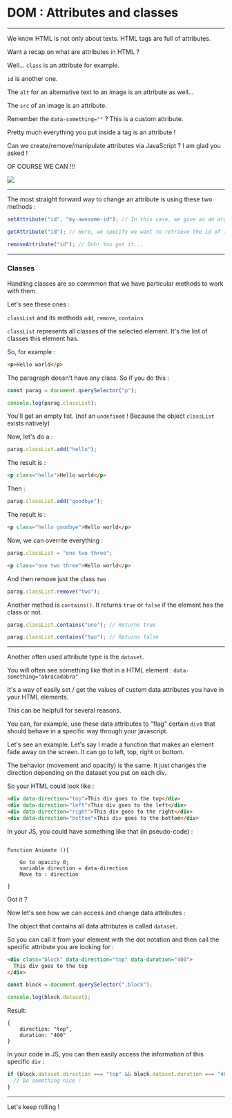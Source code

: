 # DOM : Attributes and classes

---

We know HTML is not only about texts. HTML tags are full of attributes.

Want a recap on what are attributes in HTML ?

Well... `class` is an attribute for example.

`id` is another one.

The `alt` for an alternative text to an image is an attribute as well...

The `src` of an image is an attribute.

Remember the `data-something=""` ? This is a custom attribute.

Pretty much everything you put inside a tag is an attribute !

Can we create/remove/manipulate attributes via JavaScript ? I am glad you asked !

OF COURSE WE CAN !!!

![](https://media.giphy.com/media/Ufr8WDHceO0G9xe2bz/giphy-downsized.gif)

---

The most straight forward way to change an attribute is using these two methods :

```js
setAttribute("id", "my-awesome-id"); // In this case, we give as an argument the name of the attribute and its value.

getAttribute("id"); // Here, we specify we want to retrieve the id of the element.

removeAttribute("id"); // Duh! You get it...
```

---

### Classes

Handling classes are so commmon that we have particular methods to work with them.

Let's see these ones :

`classList` and its methods `add`, `remove`, `contains`

`classList` represents all classes of the selected element. It's the list of classes this element has.

So, for example :

```html
<p>Hello world</p>
```

The paragraph doesn't have any class. So if you do this :

```js
const parag = document.querySelector("p");

console.log(parag.classList);
```

You'll get an empty list. (not an `undefined` ! Because the object `classList` exists natively)

Now, let's do a :

```js
parag.classList.add("hello");
```

The result is :

```html
<p class="hello">Hello world</p>
```

Then :

```js
parag.classList.add("goodbye");
```

The result is :

```html
<p class="hello goodbye">Hello world</p>
```

Now, we can overrite everything :

```js
parag.classList = "one two three";
```

```html
<p class="one two three">Hello world</p>
```

And then remove just the class `two`

```js
parag.classList.remove("two");
```

Another method is `contains()`. It returns `true` or `false` if the element has the class or not.

```js
parag.classList.contains("one"); // Returns true

parag.classList.contains("two"); // Returns false
```

---

Another often used attribute type is the `dataset`.

You will often see something like that in a HTML element : `data-something="abracadabra"`

It's a way of easily set / get the values of custom data attributes you have in your HTML elements.

This can be helpfull for several reasons.

You can, for example, use these data attributes to "flag" certain `div`s that should behave in a specific way through your javascript.

Let's see an example. Let's say I made a function that makes an element fade away on the screen. It can go to left, top, right or bottom.

The behavior (movement and opacity) is the same. It just changes the direction depending on the dataset you put on each div.

So your HTML could look like :

```html
<div data-direction="top">This div goes to the top</div>
<div data-direction="left">This div goes to the left</div>
<div data-direction="right">This div goes to the right</div>
<div data-direction="bottom">This div goes to the bottom</div>
```

In your JS, you could have something like that (in pseudo-code) :

```

Function Animate (){

    Go to opacity 0;
    variable direction = data-direction
    Move to : direction

}

```

Got it ?

Now let's see how we can access and change data attributes :

The object that contains all data attributes is called `dataset`.

So you can call it from your element with the dot notation and then call the specific attribute you are looking for :

```html
<div class="block" data-direction="top" data-duration="400">
  This div goes to the top
</div>
```

```js
const block = document.querySelector(".block");

console.log(block.dataset);
```

Result:

```
{
    direction: "top",
    duration: "400"
}
```

In your code in JS, you can then easily access the information of this specific `div` :

```js
if (block.dataset.direction === "top" && block.dataset.duration === "400") {
  // Do something nice !
}
```

---

Let's keep rolling !
